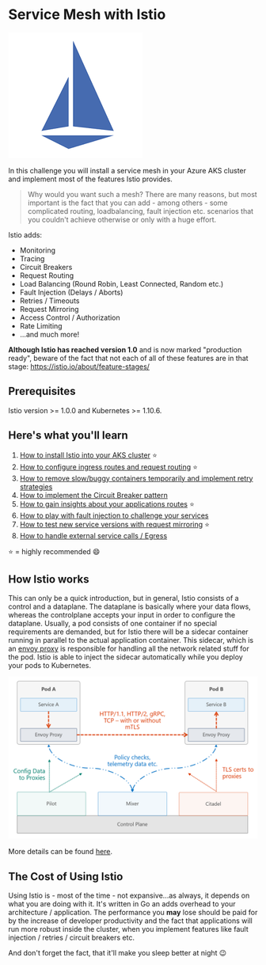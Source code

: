 # Service Mesh with Istio #

![Istio Service Mesh](/img/istio.png)

In this challenge you will install a service mesh in your Azure AKS cluster and implement most of the features Istio provides.

> Why would you want such a mesh? There are many reasons, but most important is the fact that you can add - among others - some complicated routing, loadbalancing, fault injection etc. scenarios that you couldn't achieve otherwise or only with a huge effort.

Istio adds:

- Monitoring
- Tracing
- Circuit Breakers
- Request Routing
- Load Balancing (Round Robin, Least Connected, Random etc.)
- Fault Injection (Delays / Aborts)
- Retries / Timeouts
- Request Mirroring
- Access Control / Authorization
- Rate Limiting
- ...and much more!

**Although Istio has reached version 1.0** and is now marked "production ready", beware of the fact that not each of all of these features are in that stage: <https://istio.io/about/feature-stages/>

## Prerequisites ##

Istio version >= 1.0.0 and Kubernetes >= 1.10.6.

## Here's what you'll learn ##

1. [How to install Istio into your AKS cluster](challenges.istio.1.sm-installation.md) :star:
1. [How to configure ingress routes and request routing](challenges.istio.2.sm-ingress-rr.md) :star:
1. [How to remove slow/buggy containers temporarily and implement retry strategies](challenges.istio.3.sm-remove-retry.md)
1. [How to implement the Circuit Breaker pattern](challenges.istio.4.sm-circuitbreaker.md)
1. [How to gain insights about your applications routes](challenges.istio.5.sm-insights.md) :star:
1. [How to play with fault injection to challenge your services](challenges.istio.6.sm-faultinjection.md)
1. [How to test new service versions with request mirroring](challenges.istio.7.sm-requestmirroring.md) :star:
1. [How to handle external service calls / Egress](challenges.istio.8.sm-egress.md)

:star: = highly recommended :smile:

## How Istio works ##

This can only be a quick introduction, but in general, Istio consists of a control and a dataplane. The dataplane is basically where your data flows, whereas the controlplane accepts your input in order to configure the dataplane. Usually, a pod consists of one container if no special requirements are demanded, but for Istio there will be a sidecar container running in parallel to the actual application container. This sidecar, which is an [envoy proxy](https://www.envoyproxy.io/) is responsible for handling all the network related stuff for the pod. Istio is able to inject the sidecar automatically while you deploy your pods to Kubernetes.

![Istio Overview](img/istio-overview.png)

More details can be found [here](https://istio.io/docs/concepts/what-is-istio/overview/).

## The Cost of Using Istio ##

Using Istio is - most of the time - not expansive...as always, it depends on what you are doing with it. It's written in Go an adds overhead to your architecture / application. The performance you **may** lose should be paid for by the increase of developer productivity and the fact that applications will run more robust inside the cluster, when you implement features like fault injection / retries / circuit breakers etc.

And don't forget the fact, that it'll make you sleep better at night :wink: